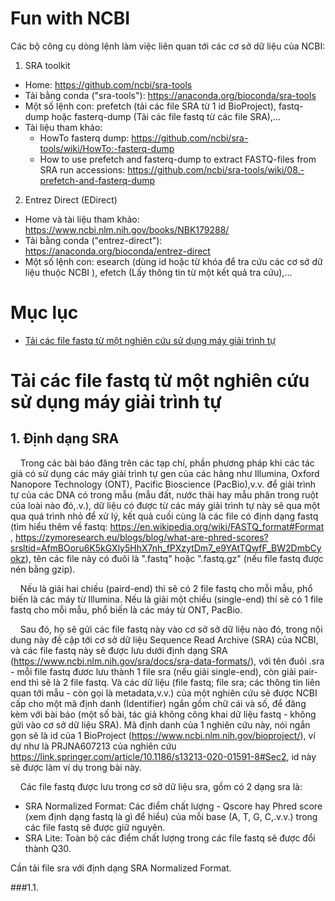 # Fun with NCBI

Các bộ công cụ dòng lệnh làm việc liên quan tới các cơ sở dữ liệu của NCBI:

1. SRA toolkit
- Home: https://github.com/ncbi/sra-tools
- Tải bằng conda ("sra-tools"): https://anaconda.org/bioconda/sra-tools
- Một số lệnh con: prefetch (tải các file SRA từ 1 id BioProject), fastq-dump hoặc fasterq-dump (Tải các file fastq từ các file SRA),...
- Tài liệu tham khảo:
  - HowTo fasterq dump: https://github.com/ncbi/sra-tools/wiki/HowTo:-fasterq-dump  
  - How to use prefetch and fasterq-dump to extract FASTQ-files from SRA run accessions: https://github.com/ncbi/sra-tools/wiki/08.-prefetch-and-fasterq-dump

2. Entrez Direct (EDirect)
- Home và tài liệu tham khảo: https://www.ncbi.nlm.nih.gov/books/NBK179288/ 
- Tải bằng conda ("entrez-direct"): https://anaconda.org/bioconda/entrez-direct
- Một số lệnh con: esearch (dùng id hoặc từ khóa để tra cứu các cơ sở dữ liệu thuộc NCBI ), efetch (Lấy thông tin từ một kết quả tra cứu),...

# Mục lục
- [Tải các file fastq từ một nghiên cứu sử dụng máy giải trình tự](#Tải-các-file-fastq-từ-một-nghiên-cứu-sử-dụng-máy-giải-trình-tự)


# Tải các file fastq từ một nghiên cứu sử dụng máy giải trình tự
## 1. Định dạng SRA  
&nbsp;&nbsp;&nbsp;&nbsp;Trong các bài báo đăng trên các tạp chí, phần phương pháp khi các tác giả có sử dụng các máy giải trình tự gen của các hãng như Illumina, Oxford Nanopore Technology (ONT), Pacific Bioscience (PacBio),v.v. để giải trình tự của các DNA có trong mẫu (mẫu đất, nước thải hay mẫu phân trong ruột của loài nào đó,.v.), dữ liệu có được từ các máy giải trình tự này sẽ qua một qua quá trình nhỏ để xử lý, kết quả cuối cùng là các file có định dạng fastq (tìm hiểu thêm về fastq: https://en.wikipedia.org/wiki/FASTQ_format#Format , https://zymoresearch.eu/blogs/blog/what-are-phred-scores?srsltid=AfmBOoru6K5kGXly5HhX7nh_fPXzytDm7_e9YAtTQwfF_BW2DmbCyokz), tên các file này có đuôi là ".fastq" hoặc ".fastq.gz" (nếu file fastq được nén bằng gzip).  

&nbsp;&nbsp;&nbsp;&nbsp;Nếu là giải hai chiều (paird-end) thì sẽ có 2 file fastq cho mỗi mẫu, phổ biến là các máy từ Illumina. Nếu là giải một chiều (single-end) thí sẽ có 1 file fastq cho mỗi mẫu, phổ biến là các máy từ ONT, PacBio.  

&nbsp;&nbsp;&nbsp;&nbsp;Sau đó, họ sẽ gửi các file fastq này vào cơ sở sở dữ liệu nào đó, trong nội dung này đề cập tới cơ sở dữ liệu 
Sequence Read Archive (SRA) của NCBI, và các file fastq này sẽ được lưu dưới định dạng SRA (https://www.ncbi.nlm.nih.gov/sra/docs/sra-data-formats/), với tên đuôi .sra - mỗi file fastq đươc lưu thành 1 file sra (nếu giải single-end), còn giải pair-end thì sẽ là 2 file fastq. Và các dữ liệu (file fastq; file sra; các thông tin liên quan tới mẫu - còn gọi là metadata,v.v.) của một nghiên cứu sẽ được NCBI cấp cho một mã định danh (Identifier) ngắn gồm chữ cái và số, để đăng kèm với bài báo (một số bài, tác giả không công khai dữ liệu fastq - không gửi vào cơ sở dữ liệu SRA). Mã định danh của 1 nghiên cứu này, nói ngắn gọn sẽ là id của 1 BioProject (https://www.ncbi.nlm.nih.gov/bioproject/), ví dự như là PRJNA607213 của nghiên cứu https://link.springer.com/article/10.1186/s13213-020-01591-8#Sec2, id này sẽ được làm ví dụ trong bài này.  

&nbsp;&nbsp;&nbsp;&nbsp;Các file fastq được lưu trong cơ sở dữ liệu sra, gồm có 2 dạng sra là: 
- SRA Normalized Format: Các điểm chất lượng - Qscore hay Phred score (xem định dạng fastq là gì để hiểu) của mỗi base (A, T, G, C,.v.v.) trong các file fastq sẽ được giữ nguyên.
- SRA Lite: Toàn bộ các điểm chất lượng trong các file fastq sẽ được đổi thành Q30.

Cần tải file sra với định dạng SRA Normalized Format. 

###1.1. 




